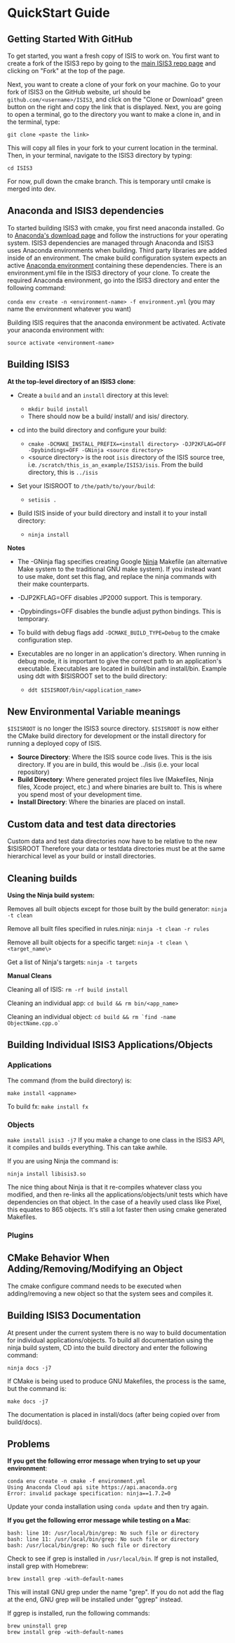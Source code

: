 # QuickStart Guide

## Getting Started With GitHub
To get started, you want a fresh copy of ISIS to work on. You first want to create a fork of the ISIS3 repo by going to the [main ISIS3 repo page](https://github.com/USGS-Astrogeology/ISIS3) and clicking on "Fork" at the top of the page.

Next, you want to create a clone of your fork on your machine. Go to your fork of ISIS3 on the GitHub website, url should be `github.com/<username>/ISIS3`, and click on the "Clone or Download" green button on the right and copy the link that is displayed. Next, you are going to open a terminal, go to the directory you want to make a clone in, and in the terminal, type:

`git clone <paste the link>`

This will copy all files in your fork to your current location in the terminal. Then, in your terminal, navigate to the ISIS3 directory by typing:

`cd ISIS3`

For now, pull down the cmake branch. This is temporary until cmake is merged into dev.


## Anaconda and ISIS3 dependencies
To started building ISIS3 with cmake, you first need anaconda installed. Go to [Anaconda's download page](https://www.anaconda.com/download/) and follow the instructions for your operating system. ISIS3 dependencies are managed through Anaconda and ISIS3 uses Anaconda environments when building. Third party libraries are added inside of an environment. The cmake build configuration system expects an active [Anaconda environment](https://conda.io/docs/user-guide/tasks/manage-environments.html#activating-an-environment) containing these dependencies. There is an environment.yml file in the ISIS3 directory of your clone.  To create the required Anaconda environment, go into the ISIS3 directory and enter the following command:

`conda env create -n <environment-name> -f environment.yml` (you may name the environment whatever you want)

Building ISIS requires that the anaconda environment be activated. Activate your anaconda environment with:

`source activate <environment-name>`

## Building ISIS3
**At the top-level directory of an ISIS3 clone**:
* Create a `build` and an `install` directory at this level:
  * `mkdir build install`
  * There should now be a build/ install/ and isis/ directory.

* cd into the build directory and configure your build:
  * `cmake -DCMAKE_INSTALL_PREFIX=<install directory> -DJP2KFLAG=OFF -Dpybindings=OFF -GNinja <source directory>`
  * \<source directory\> is the root `isis` directory of the ISIS source tree, i.e. `/scratch/this_is_an_example/ISIS3/isis`. From the build directory, this is `../isis`

* Set your ISISROOT to `/the/path/to/your/build`:
  * `setisis .`

* Build ISIS inside of your build directory and install it to your install directory:
  * `ninja install`


**Notes**
* The -GNinja flag specifies creating Google [Ninja](https://ninja-build.org/manual.html) Makefile (an alternative Make system to the traditional GNU make system). If you instead want to use make, dont set this flag, and replace the ninja commands with their make counterparts.

* -DJP2KFLAG=OFF disables JP2000 support.  This is temporary.

* -Dpybindings=OFF disables the bundle adjust python bindings.  This is temporary.

* To build with debug flags add `-DCMAKE_BUILD_TYPE=Debug` to the cmake configuration step.

* Executables are no longer in an application's directory. When running in debug mode, it is important to give the correct path to an application's executable. Executables are located in build/bin and install/bin. Example using ddt with $ISISROOT set to the build directory:
  * `ddt $ISISROOT/bin/<application_name>`

 
## New Environmental Variable meanings
`$ISISROOT` is no longer the ISIS3 source directory. `$ISISROOT` is now either the CMake build directory for development or the install directory for running a deployed copy of ISIS. 

* **Source Directory**: Where the ISIS source code lives. This is the isis directory. If you are in build, this would be ../isis (i.e. your local repository)
* **Build Directory**: Where generated project files live (Makefiles, Ninja files, Xcode project, etc.) and where binaries are built to.  This is where you spend most of your development time. 
* **Install Directory**: Where the binaries are placed on install. 

## Custom data and test data directories
Custom data and test data directories now have to be relative to the new $ISISROOT
Therefore your data or testdata directories must be at the same hierarchical level as your build or install directories.

## Cleaning builds

**Using the Ninja build system:**

Removes all built objects except for those built by the build generator:
`ninja -t clean` 

Remove all built files specified in rules.ninja:
`ninja -t clean -r rules` 

Remove all built objects for a specific target:
`ninja -t clean \<target_name\>` 

Get a list of Ninja's targets:
`ninja -t targets`

**Manual Cleans**

Cleaning all of ISIS: 
`rm -rf build install`

Cleaning an individual app:
`cd build && rm bin/<app_name>`

Cleaning an individual object:
 ``cd build && rm `find -name ObjectName.cpp.o` ``

## Building Individual ISIS3 Applications/Objects

### Applications 

The command (from the build directory) is:

`make install <appname>`

To build fx:  `make install fx`

### Objects

`make install isis3 -j7`
If you make a change to one class in the ISIS3 API, 
it compiles and builds everything.  This can take awhile.

If you are using Ninja the command is:

`ninja install libisis3.so`

The nice thing about Ninja is that it re-compiles whatever class you modified,
and then re-links all the applications/objects/unit tests which have dependencies
on that object.  In the case of a heavily used class like Pixel, this equates to 865 objects.
It's still a lot faster then using cmake generated Makefiles.

### Plugins

## CMake Behavior When Adding/Removing/Modifying an Object

The cmake configure command needs to be executed when adding/removing a new object so that the system sees and compiles it.  

## Building ISIS3 Documentation

At present under the current system there is no way to build documentation for individual applications/objects.  To build all documentation using the ninja build system, CD into the build directory and enter the following command:

`ninja docs -j7`

If CMake is being used to produce GNU Makefiles, the process is the same, but the command is:

`make docs -j7`

The documentation is placed in install/docs (after being copied over from build/docs).


## Problems

**If you get the following error message when trying to set up your environment**:

```
conda env create -n cmake -f environment.yml
Using Anaconda Cloud api site https://api.anaconda.org
Error: invalid package specification: ninja==1.7.2=0
```

Update your conda installation using `conda update` and then try again. 


**If you get the following error message while testing on a Mac**:
```
bash: line 10: /usr/local/bin/grep: No such file or directory
bash: line 11: /usr/local/bin/grep: No such file or directory
bash: /usr/local/bin/grep: No such file or directory
```

Check to see if grep is installed in `/usr/local/bin`. If grep is not installed, install grep with Homebrew:

`brew install grep -with-default-names`

This will install GNU grep under the name "grep". If you do not add the flag at the end, GNU grep will be installed under "ggrep" instead. 

If ggrep is installed, run the following commands:
```
brew uninstall grep
brew install grep -with-default-names
```